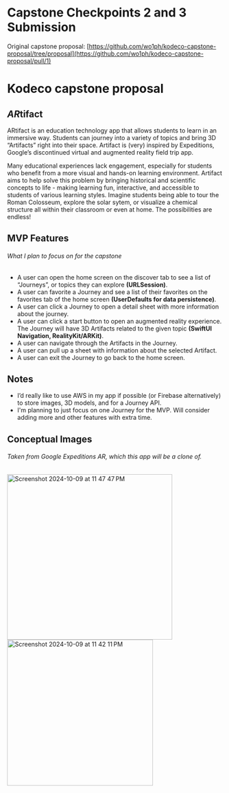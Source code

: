 # Capstone Checkpoints 2 and 3 Submission

Original capstone proposal: [https://github.com/wo1ph/kodeco-capstone-proposal/tree/proposal](https://github.com/wo1ph/kodeco-capstone-proposal/pull/1)

# Kodeco capstone proposal

## *AR*tifact

ARtifact is an education technology app that allows students to learn in an immersive way. Students can journey into a variety of topics and bring 3D “Artifacts” right into their space. Artifact is (very) inspired by Expeditions, Google’s discontinued virtual and augmented reality field trip app.

Many educational experiences lack engagement, especially for students who benefit from a more visual and hands-on learning environment. Artifact aims to help solve this problem by bringing historical and scientific concepts to life - making learning fun, interactive, and accessible to students of various learning styles. Imagine students being able to tour the Roman Colosseum, explore the solar sytem, or visualize a chemical structure all within their classroom or even at home. The possibilities are endless!

## MVP Features

###### What I plan to focus on for the capstone

- A user can open the home screen on the discover tab to see a list of “Journeys”, or topics they can explore **(URLSession)**.
- A user can favorite a Journey and see a list of their favorites on the favorites tab of the home screen **(UserDefaults for data persistence)**.
- A user can click a Journey to open a detail sheet with more information about the journey.
- A user can click a start button to open an augmented reality experience. The Journey will have 3D Artifacts related to the given topic **(SwiftUI Navigation, RealityKit/ARKit)**.
- A user can navigate through the Artifacts in the Journey.
- A user can pull up a sheet with information about the selected Artifact.
- A user can exit the Journey to go back to the home screen.

## Notes
- I’d really like to use AWS in my app if possible (or Firebase alternatively) to store images, 3D models, and for a Journey API.
- I'm planning to just focus on one Journey for the MVP. Will consider adding more and other features with extra time.

## Conceptual Images

###### Taken from Google Expeditions AR, which this app will be a clone of. 

<div>
  <img width="385" alt="Screenshot 2024-10-09 at 11 47 47 PM" src="https://github.com/user-attachments/assets/05bd3137-06fc-4630-9446-9cbdd66d9e27">
</div>
<div>
  <img width="340" alt="Screenshot 2024-10-09 at 11 42 11 PM" src="https://github.com/user-attachments/assets/26de324f-3419-4d57-9251-67f2e9032110">
</div>
